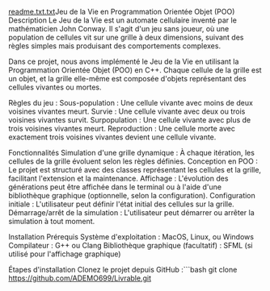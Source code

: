 [readme.txt.txt](https://github.com/user-attachments/files/18049113/readme.txt.txt)Jeu de la Vie en Programmation Orientée Objet (POO)
Description
Le Jeu de la Vie est un automate cellulaire inventé par le mathématicien John Conway. Il s'agit d'un jeu sans joueur, où une population de cellules vit sur une grille à deux dimensions, suivant des règles simples mais produisant des comportements complexes.

Dans ce projet, nous avons implémenté le Jeu de la Vie en utilisant la Programmation Orientée Objet (POO) en C++. Chaque cellule de la grille est un objet, et la grille elle-même est composée d'objets représentant des cellules vivantes ou mortes.

Règles du jeu :
Sous-population : Une cellule vivante avec moins de deux voisines vivantes meurt.
Survie : Une cellule vivante avec deux ou trois voisines vivantes survit.
Surpopulation : Une cellule vivante avec plus de trois voisines vivantes meurt.
Reproduction : Une cellule morte avec exactement trois voisines vivantes devient une cellule vivante.

Fonctionnalités
Simulation d'une grille dynamique : À chaque itération, les cellules de la grille évoluent selon les règles définies.
Conception en POO : Le projet est structuré avec des classes représentant les cellules et la grille, facilitant l'extension et la maintenance.
Affichage : L'évolution des générations peut être affichée dans le terminal ou à l'aide d'une bibliothèque graphique (optionnelle, selon la configuration).
Configuration initiale : L'utilisateur peut définir l'état initial des cellules sur la grille.
Démarrage/arrêt de la simulation : L'utilisateur peut démarrer ou arrêter la simulation à tout moment.

Installation
Prérequis
Système d'exploitation : MacOS, Linux, ou Windows
Compilateur : G++ ou Clang
Bibliothèque graphique (facultatif) : SFML (si utilisé pour l'affichage graphique)

Étapes d'installation
Clonez le projet depuis GitHub :```bash
git clone https://github.com/ADEMO699/Livrable.git
